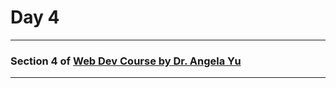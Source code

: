# Day 4
___
### Section 4 of [Web Dev Course by Dr. Angela Yu](https://www.udemy.com/course/the-complete-web-development-bootcamp)
___